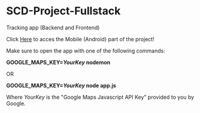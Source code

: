 # SCD-Project-Fullstack
Tracking app (Backend and Frontend)

Click [Here](https://github.com/AvramCatalin/SCD-Project-Mobile)
 to acces the Mobile (Android) part of the project!

Make sure to open the app with one of the following commands:
<p><strong>GOOGLE_MAPS_KEY=<em>YourKey</em> nodemon</strong><p> OR
<p><strong>GOOGLE_MAPS_KEY=<em>YourKey</em> node app.js</strong><p> 
Where <em>YourKey</em> is the "Google Maps Javascript API Key" provided to you by Google.